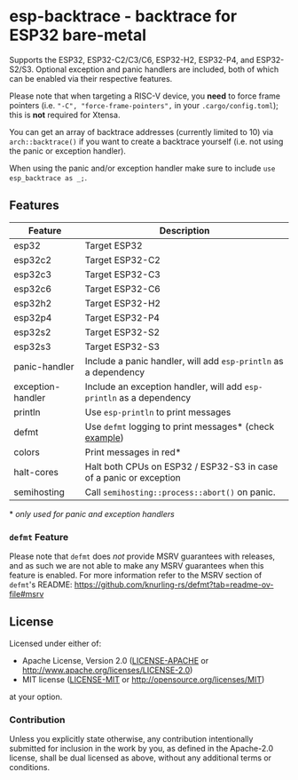 # esp-backtrace - backtrace for ESP32 bare-metal

Supports the ESP32, ESP32-C2/C3/C6, ESP32-H2, ESP32-P4, and ESP32-S2/S3. Optional exception and panic handlers are included, both of which can be enabled via their respective features.

Please note that when targeting a RISC-V device, you **need** to force frame pointers (i.e. `"-C", "force-frame-pointers",` in your `.cargo/config.toml`); this is **not** required for Xtensa.

You can get an array of backtrace addresses (currently limited to 10) via `arch::backtrace()` if
you want to create a backtrace yourself (i.e. not using the panic or exception handler).

When using the panic and/or exception handler make sure to include `use esp_backtrace as _;`.

## Features

| Feature           | Description                                                                                                        |
| ----------------- | ------------------------------------------------------------------------------------------------------------------ |
| esp32             | Target ESP32                                                                                                       |
| esp32c2           | Target ESP32-C2                                                                                                    |
| esp32c3           | Target ESP32-C3                                                                                                    |
| esp32c6           | Target ESP32-C6                                                                                                    |
| esp32h2           | Target ESP32-H2                                                                                                    |
| esp32p4           | Target ESP32-P4                                                                                                    |
| esp32s2           | Target ESP32-S2                                                                                                    |
| esp32s3           | Target ESP32-S3                                                                                                    |
| panic-handler     | Include a panic handler, will add `esp-println` as a dependency                                                    |
| exception-handler | Include an exception handler, will add `esp-println` as a dependency                                               |
| println           | Use `esp-println` to print messages                                                                                |
| defmt             | Use `defmt` logging to print messages\* (check [example](https://github.com/playfulFence/backtrace-defmt-example)) |
| colors            | Print messages in red\*                                                                                            |
| halt-cores        | Halt both CPUs on ESP32 / ESP32-S3 in case of a panic or exception                                                 |
| semihosting       | Call `semihosting::process::abort()` on panic.                                                                     |

\* _only used for panic and exception handlers_

### `defmt` Feature

Please note that `defmt` does _not_ provide MSRV guarantees with releases, and as such we are not able to make any MSRV guarantees when this feature is enabled. For more information refer to the MSRV section of `defmt`'s README:
https://github.com/knurling-rs/defmt?tab=readme-ov-file#msrv

## License

Licensed under either of:

- Apache License, Version 2.0 ([LICENSE-APACHE](LICENSE-APACHE) or http://www.apache.org/licenses/LICENSE-2.0)
- MIT license ([LICENSE-MIT](LICENSE-MIT) or http://opensource.org/licenses/MIT)

at your option.

### Contribution

Unless you explicitly state otherwise, any contribution intentionally submitted for inclusion in
the work by you, as defined in the Apache-2.0 license, shall be dual licensed as above, without
any additional terms or conditions.

